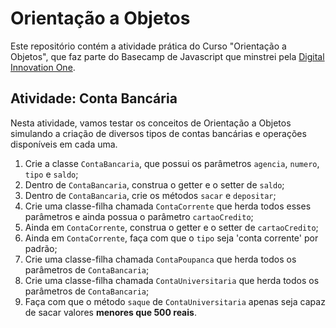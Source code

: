# Orientação a Objetos

Este repositório contém a atividade prática do Curso "Orientação a Objetos", que faz parte do Basecamp de Javascript que minstrei pela [Digital Innovation One](https://digitalinnovation.one/).

## Atividade: Conta Bancária

Nesta atividade, vamos testar os conceitos de Orientação a Objetos simulando a criação de diversos tipos de contas bancárias e operações disponíveis em cada uma.

1. Crie a classe `ContaBancaria`, que possui os parâmetros `agencia`, `numero`, `tipo` e `saldo`;
2. Dentro de `ContaBancaria`, construa o getter e o setter de `saldo`;
3. Dentro de `ContaBancaria`, crie os métodos `sacar` e `depositar`;
4. Crie uma classe-filha chamada `ContaCorrente` que herda todos esses parâmetros e ainda possua o parâmetro `cartaoCredito`;
5. Ainda em `ContaCorrente`, construa o getter e o setter de `cartaoCredito`;
6. Ainda em `ContaCorrente`, faça com que o `tipo` seja 'conta corrente' por padrão;
7. Crie uma classe-filha chamada `ContaPoupanca` que herda todos os parâmetros de `ContaBancaria`;
8. Crie uma classe-filha chamada `ContaUniversitaria` que herda todos os parâmetros de `ContaBancaria`;
9. Faça com que o método `saque` de `ContaUniversitaria` apenas seja capaz de sacar valores **menores que 500 reais**.
